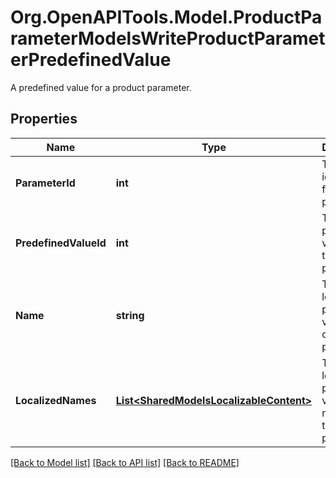 # Org.OpenAPITools.Model.ProductParameterModelsWriteProductParameterPredefinedValue
A predefined value for a product parameter.

## Properties

Name | Type | Description | Notes
------------ | ------------- | ------------- | -------------
**ParameterId** | **int** | The unique identifier for the parameter. | [optional] 
**PredefinedValueId** | **int** | The predefined value id of the parameter. | [optional] 
**Name** | **string** | The non-localized predefined value name of the parameter. | [optional] 
**LocalizedNames** | [**List&lt;SharedModelsLocalizableContent&gt;**](SharedModelsLocalizableContent.md) | The localized predefined value names of the parameter. | [optional] 

[[Back to Model list]](../README.md#documentation-for-models) [[Back to API list]](../README.md#documentation-for-api-endpoints) [[Back to README]](../README.md)

